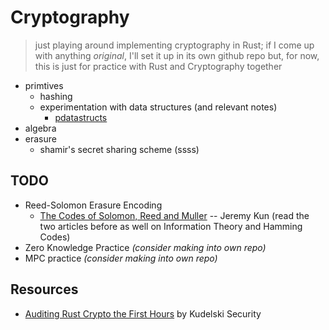 # Cryptography

> just playing around implementing cryptography in Rust; if I come up with anything *original*, I'll set it up in its own github repo but, for now, this is just for practice with Rust and Cryptography together

* primtives
    * hashing
    * experimentation with data structures (and relevant notes)
        * [pdatastructs](https://github.com/crepererum/pdatastructs.rs)
* algebra
* erasure
    * shamir's secret sharing scheme (ssss)
    

## TODO
* Reed-Solomon Erasure Encoding
    * [The Codes of Solomon, Reed and Muller](https://jeremykun.com/2015/03/23/the-codes-of-solomon-reed-and-muller/) -- Jeremy Kun (read the two articles before as well on Information Theory and Hamming Codes)
* Zero Knowledge Practice *(consider making into own repo)*
* MPC practice *(consider making into own repo)*

## Resources

* [Auditing Rust Crypto the First Hours](https://research.kudelskisecurity.com/2019/02/07/auditing-rust-crypto-the-first-hours/) by Kudelski Security